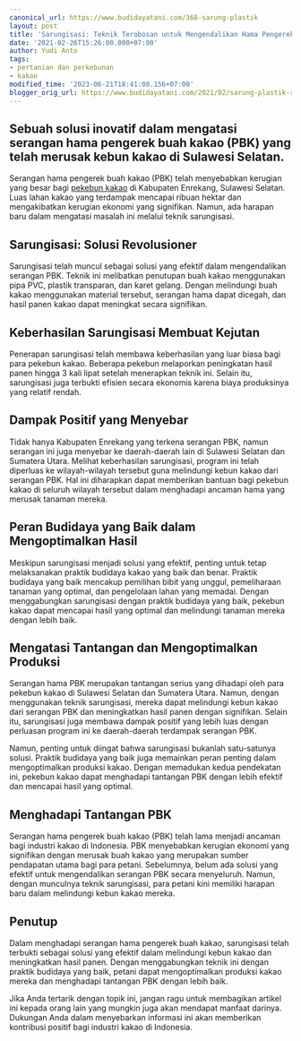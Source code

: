 ```yaml
---
canonical_url: https://www.budidayatani.com/368-sarung-plastik
layout: post
title: 'Sarungisasi: Teknik Terobosan untuk Mengendalikan Hama Pengerek Buah Kakao'
date: '2021-02-26T15:26:00.000+07:00'
author: Yudi Anto
tags:
- pertanian dan perkebunan
- kakao
modified_time: '2023-06-21T18:41:08.156+07:00'
blogger_orig_url: https://www.budidayatani.com/2021/02/sarung-plastik-redam-serangan-penggerek.html
---
```


## Sebuah solusi inovatif dalam mengatasi serangan hama pengerek buah kakao (PBK) yang telah merusak kebun kakao di Sulawesi Selatan.

Serangan hama pengerek buah kakao (PBK) telah menyebabkan kerugian yang besar bagi [pekebun kakao](https://www.budidayatani.com/search/label/kakao) di Kabupaten Enrekang, Sulawesi Selatan. Luas lahan kakao yang terdampak mencapai ribuan hektar dan mengakibatkan kerugian ekonomi yang signifikan. Namun, ada harapan baru dalam mengatasi masalah ini melalui teknik sarungisasi.

## Sarungisasi: Solusi Revolusioner

Sarungisasi telah muncul sebagai solusi yang efektif dalam mengendalikan serangan PBK. Teknik ini melibatkan penutupan buah kakao menggunakan pipa PVC, plastik transparan, dan karet gelang. Dengan melindungi buah kakao menggunakan material tersebut, serangan hama dapat dicegah, dan hasil panen kakao dapat meningkat secara signifikan.

## Keberhasilan Sarungisasi Membuat Kejutan

Penerapan sarungisasi telah membawa keberhasilan yang luar biasa bagi para pekebun kakao. Beberapa pekebun melaporkan peningkatan hasil panen hingga 3 kali lipat setelah menerapkan teknik ini. Selain itu, sarungisasi juga terbukti efisien secara ekonomis karena biaya produksinya yang relatif rendah.

## Dampak Positif yang Menyebar

Tidak hanya Kabupaten Enrekang yang terkena serangan PBK, namun serangan ini juga menyebar ke daerah-daerah lain di Sulawesi Selatan dan Sumatera Utara. Melihat keberhasilan sarungisasi, program ini telah diperluas ke wilayah-wilayah tersebut guna melindungi kebun kakao dari serangan PBK. Hal ini diharapkan dapat memberikan bantuan bagi pekebun kakao di seluruh wilayah tersebut dalam menghadapi ancaman hama yang merusak tanaman mereka.

## Peran Budidaya yang Baik dalam Mengoptimalkan Hasil

Meskipun sarungisasi menjadi solusi yang efektif, penting untuk tetap melaksanakan praktik budidaya kakao yang baik dan benar. Praktik budidaya yang baik mencakup pemilihan bibit yang unggul, pemeliharaan tanaman yang optimal, dan pengelolaan lahan yang memadai. Dengan menggabungkan sarungisasi dengan praktik budidaya yang baik, pekebun kakao dapat mencapai hasil yang optimal dan melindungi tanaman mereka dengan lebih baik.

## Mengatasi Tantangan dan Mengoptimalkan Produksi

Serangan hama PBK merupakan tantangan serius yang dihadapi oleh para pekebun kakao di Sulawesi Selatan dan Sumatera Utara. Namun, dengan menggunakan teknik sarungisasi, mereka dapat melindungi kebun kakao dari serangan PBK dan meningkatkan hasil panen dengan signifikan. Selain itu, sarungisasi juga membawa dampak positif yang lebih luas dengan perluasan program ini ke daerah-daerah terdampak serangan PBK.

Namun, penting untuk diingat bahwa sarungisasi bukanlah satu-satunya solusi. Praktik budidaya yang baik juga memainkan peran penting dalam mengoptimalkan produksi kakao. Dengan memadukan kedua pendekatan ini, pekebun kakao dapat menghadapi tantangan PBK dengan lebih efektif dan mencapai hasil yang optimal.

## Menghadapi Tantangan PBK

Serangan hama pengerek buah kakao (PBK) telah lama menjadi ancaman bagi industri kakao di Indonesia. PBK menyebabkan kerugian ekonomi yang signifikan dengan merusak buah kakao yang merupakan sumber pendapatan utama bagi para petani. Sebelumnya, belum ada solusi yang efektif untuk mengendalikan serangan PBK secara menyeluruh. Namun, dengan munculnya teknik sarungisasi, para petani kini memiliki harapan baru dalam melindungi kebun kakao mereka.

## Penutup

Dalam menghadapi serangan hama pengerek buah kakao, sarungisasi telah terbukti sebagai solusi yang efektif dalam melindungi kebun kakao dan meningkatkan hasil panen. Dengan menggabungkan teknik ini dengan praktik budidaya yang baik, petani dapat mengoptimalkan produksi kakao mereka dan menghadapi tantangan PBK dengan lebih baik.

Jika Anda tertarik dengan topik ini, jangan ragu untuk membagikan artikel ini kepada orang lain yang mungkin juga akan mendapat manfaat darinya. Dukungan Anda dalam menyebarkan informasi ini akan memberikan kontribusi positif bagi industri kakao di Indonesia.

